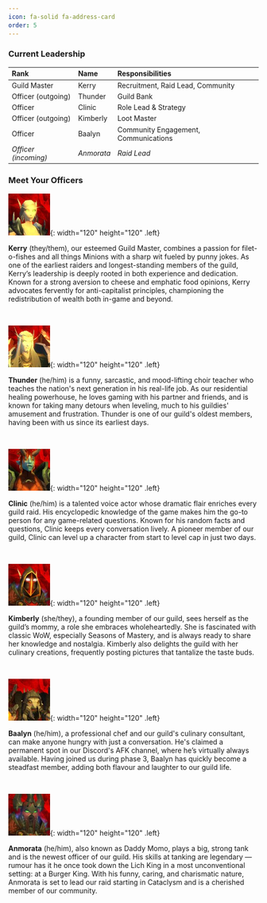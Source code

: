 ```yaml
---
icon: fa-solid fa-address-card
order: 5
---
```


### Current Leadership

| Rank                 	     | Name          | Responsibilities |
| :--------------------------- | :--------------- | :------ |
| Guild Master          | Kerry     | Recruitment, Raid Lead, Community |
| Officer (outgoing)               | Thunder    | Guild Bank |
| Officer               | Clinic    | Role Lead & Strategy |
| Officer (outgoing)              | Kimberly    | Loot Master |
| Officer               | Baalyn    | Community Engagement, Communications |
| *Officer (incoming)*              | *Anmorata*    | *Raid Lead* |

### Meet Your Officers

![Kerry](/images/kerry.jpg){: width="120" height="120" .left}

**Kerry** (they/them), our esteemed Guild Master, combines a passion for filet-o-fishes and all things Minions with a sharp wit fueled by punny jokes. As one of the earliest raiders and longest-standing members of the guild, Kerry’s leadership is deeply rooted in both experience and dedication. Known for a strong aversion to cheese and emphatic food opinions, Kerry advocates fervently for anti-capitalist principles, championing the redistribution of wealth both in-game and beyond.

&nbsp;

![Thunder](/images/thunder.jpg){: width="120" height="120" .left}

**Thunder** (he/him) is a funny, sarcastic, and mood-lifting choir teacher who teaches the nation's next generation in his real-life job. As our residential healing powerhouse, he loves gaming with his partner and friends, and is known for taking many detours when leveling, much to his guildies' amusement and frustration. Thunder is one of our guild's oldest members, having been with us since its earliest days.

&nbsp;

![Clinic](/images/clinic.jpg){: width="120" height="120" .left}

**Clinic** (he/him) is a talented voice actor whose dramatic flair enriches every guild raid. His encyclopedic knowledge of the game makes him the go-to person for any game-related questions. Known for his random facts and questions, Clinic keeps every conversation lively. A pioneer member of our guild, Clinic can level up a character from start to level cap in just two days.

&nbsp;

![Kimberly](/images/kimberly.jpg){: width="120" height="120" .left}

**Kimberly** (she/they), a founding member of our guild, sees herself as the guild’s mommy, a role she embraces wholeheartedly. She is fascinated with classic WoW, especially Seasons of Mastery, and is always ready to share her knowledge and nostalgia. Kimberly also delights the guild with her culinary creations, frequently posting pictures that tantalize the taste buds.

&nbsp;

![Baalyn](/images/baalyn.jpg){: width="120" height="120" .left}

**Baalyn** (he/him), a professional chef and our guild's culinary consultant, can make anyone hungry with just a conversation. He's claimed a permanent spot in our Discord's AFK channel, where he’s virtually always available. Having joined us during phase 3, Baalyn has quickly become a steadfast member, adding both flavour and laughter to our guild life.

&nbsp;

![Anmorata](/images/anmo.jpg){: width="120" height="120" .left}

**Anmorata** (he/him), also known as Daddy Momo, plays a big, strong tank and is the newest officer of our guild. His skills at tanking are legendary — rumour has it he once took down the Lich King in a most unconventional setting: at a Burger King. With his funny, caring, and charismatic nature, Anmorata is set to lead our raid starting in Cataclysm and is a cherished member of our community.
